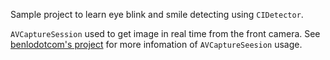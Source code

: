 Sample project to learn eye blink and smile detecting using `CIDetector`.

`AVCaptureSession` used to get image in real time from the front camera.
See [benlodotcom's project](https://github.com/benlodotcom/MyAVControllerDemo) for more infomation of `AVCaptureSeesion` usage. 

